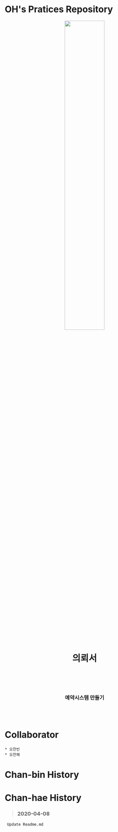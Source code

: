 ﻿OH's Pratices Repository
===

<p align="center">
<img src="https://user-images.githubusercontent.com/45858414/78417894-df6bfe00-7671-11ea-9e33-dfbc063d73d7.png" width="50%">
</p>


<h1 align="center">
의뢰서
</h1><br><br><br>
<h3 align="center">
예약시스템 만들기
</h3><br><br>

Collaborator
=== 
    * 오찬빈
    * 오찬해 

Chan-bin History
===


Chan-hae History
===
> ### 2020-04-08
     Update Readme.md

